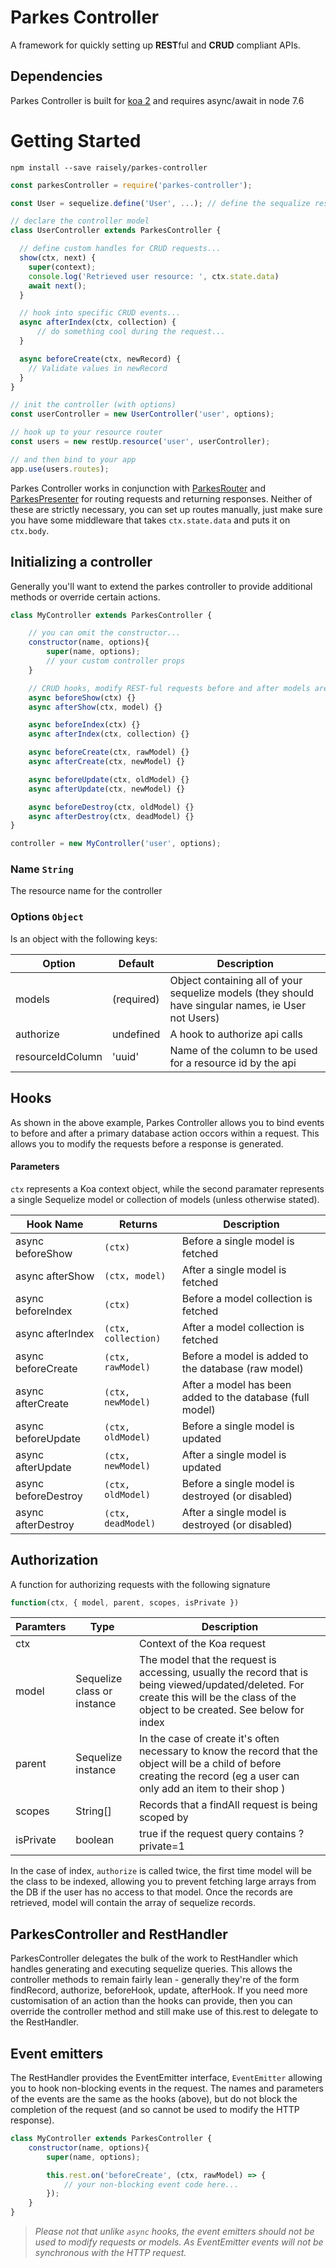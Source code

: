 # Parkes Controller

A framework for quickly setting up **REST**ful and **CRUD** compliant APIs.

## Dependencies

Parkes Controller is built for [koa 2](https://github.com/koajs/koa) and requires
async/await in node 7.6

# Getting Started

`npm install --save raisely/parkes-controller`

```javascript
const parkesController = require('parkes-controller');

const User = sequelize.define('User', ...); // define the sequalize resouce

// declare the controller model
class UserController extends ParkesController {

  // define custom handles for CRUD requests...
  show(ctx, next) {
    super(context);
    console.log('Retrieved user resource: ', ctx.state.data)
    await next();
  }

  // hook into specific CRUD events...
  async afterIndex(ctx, collection) {
      // do something cool during the request...
  }

  async beforeCreate(ctx, newRecord) {
    // Validate values in newRecord
  }
}

// init the controller (with options)
const userController = new UserController('user', options);

// hook up to your resource router
const users = new restUp.resource('user', userController);

// and then bind to your app
app.use(users.routes);
```

Parkes Controller works in conjunction with
[ParkesRouter](https://github.com/raisely/parkes-router) and
[ParkesPresenter](https://github.com/raisely/parkes-presenter) for routing requests
and returning responses. Neither of these are strictly necessary, you can set up
routes manually, just make sure you have some middleware that takes `ctx.state.data`
and puts it on `ctx.body`.

## Initializing a controller

Generally you'll want to extend the parkes controller to provide additional methods
or override certain actions.

```javascript
class MyController extends ParkesController {

    // you can omit the constructor...
    constructor(name, options){
        super(name, options);
        // your custom controller props
    }

    // CRUD hooks, modify REST-ful requests before and after models are generated
    async beforeShow(ctx) {}
    async afterShow(ctx, model) {}

    async beforeIndex(ctx) {}
    async afterIndex(ctx, collection) {}

    async beforeCreate(ctx, rawModel) {}
    async afterCreate(ctx, newModel) {}

    async beforeUpdate(ctx, oldModel) {}
    async afterUpdate(ctx, newModel) {}

    async beforeDestroy(ctx, oldModel) {}
    async afterDestroy(ctx, deadModel) {}
}

controller = new MyController('user', options);
```

### Name `String`

The resource name for the controller

### Options `Object`

Is an object with the following keys:

Option           | Default    | Description
---------------- | ---------- | ---------------------------------------------------------------------------------------------------
models           | (required) | Object containing all of your sequelize models (they should have singular names, ie User not Users)
authorize        | undefined  | A hook to authorize api calls
resourceIdColumn | 'uuid'     | Name of the column to be used for a resource id by the api

## Hooks

As shown in the above example, Parkes Controller allows you to bind events to before
and after a primary database action occors within a request. This allows you to modify
the requests before a response is generated.

#### Parameters

`ctx` represents a Koa context object, while the second paramater represents a
single Sequelize model or collection of models (unless otherwise stated).

Hook Name           | Returns             | Description
------------------- | ------------------- | ---------------------------------------------------------
async beforeShow    | `(ctx)`             | Before a single model is fetched
async afterShow     | `(ctx, model)`      | After a single model is fetched
async beforeIndex   | `(ctx)`             | Before a model collection is fetched
async afterIndex    | `(ctx, collection)` | After a model collection is fetched
async beforeCreate  | `(ctx, rawModel)`   | Before a model is added to the database (raw model)
async afterCreate   | `(ctx, newModel)`   | After a model has been added to the database (full model)
async beforeUpdate  | `(ctx, oldModel)`   | Before a single model is updated
async afterUpdate   | `(ctx, newModel)`   | After a single model is updated
async beforeDestroy | `(ctx, oldModel)`   | Before a single model is destroyed (or disabled)
async afterDestroy  | `(ctx, deadModel)`  | After a single model is destroyed (or disabled)

## Authorization

A function for authorizing requests with the following signature

```javascript
function(ctx, { model, parent, scopes, isPrivate })
```

Paramters | Type                        | Description
--------- | --------------------------- | ---------------------------------------------------------------------------------------------------------------------------------------------------------------------------
ctx       |                             | Context of the Koa request
model     | Sequelize class or instance | The model that the request is accessing, usually the record that is being viewed/updated/deleted. For create this will be the class of the object to be created. See below for index
parent    | Sequelize instance          | In the case of create it's often necessary to know the record that the object will be a child of before creating the record (eg a user can only add an item to their shop )
scopes    | String[]                    | Records that a findAll request is being scoped by
isPrivate | boolean                     | true if the request query contains ?private=1

In the case of index, `authorize` is called twice, the first time model will be the class to
be indexed, allowing you to prevent fetching large arrays from the DB if the user has no
access to that model. Once the records are retrieved, model will contain the array of
sequelize records.

## ParkesController and RestHandler
ParkesController delegates the bulk of the work to RestHandler which handles generating
and executing sequelize queries.
This allows the controller methods to remain fairly lean - generally they're of the
form findRecord, authorize, beforeHook, update, afterHook.
If you need more customisation of an action than the hooks can provide, then you can
override the controller method and still make use of this.rest to delegate to the
RestHandler.

## Event emitters

The RestHandler provides the EventEmitter interface, `EventEmitter` allowing
you to hook non-blocking events in the request. The names and
parameters of the events are the same as the hooks (above), but do not block
the completion of the request (and so cannot be used to modify the HTTP response).

```javascript
class MyController extends ParkesController {
    constructor(name, options){
        super(name, options);

        this.rest.on('beforeCreate', (ctx, rawModel) => {
            // your non-blocking event code here...
        });
    }
}
```

 > _Please not that unlike `async` hooks, the event emitters should not be used to
modify requests or models. As EventEmitter events will not be synchronous with the
HTTP request._
